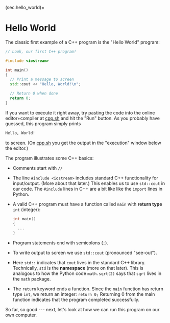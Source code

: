 (sec:hello_world)=
# Hello World

The classic first example of a C++ program is the "Hello World" program:

```cpp
// Look, our first C++ program!

#include <iostream>

int main()
{
  // Print a message to screen
  std::cout << "Hello, World!\n";

  // Return 0 when done
  return 0;
}
```

If you want to execute it right away, try pasting the code into the online editor+compiler at [cpp.sh](http://cpp.sh/) and hit the "Run" button. As you probably have guessed, this program simply prints
```sh
Hello, World!
```
to screen. (On [cpp.sh](http://cpp.sh/) you get the output in the "execution" window below the editor.)

The program illustrates some C++ basics: 

- Comments start with `//`

- The line `#include <iostream>` includes standard C++ functionality for input/output. (More about that later.) This enables us to use `std::cout` in our code. The `#include` lines in C++ are a bit like like the `import` lines in Python.

- A valid C++ program must have a function called `main` with **return type** `int` (integer):
  ```cpp
  int main()
  {
    ...
  }
  ```

- Program statements end with semicolons (`;`).

- To write output to screen we use `std::cout` (pronounced "see-out").

- Here `std::` indicates that `cout` lives in the standard C++ library. Technically, `std` is the **namespace** (more on that later). This is analogous to how the Python code `math.sqrt(2)` says that `sqrt` lives in the `math` package.
 
- The `return` keyword ends a function. Since the `main` function has return type `int`, we return an integer: `return 0;` Returning 0 from the main function indicates that the program completed successfully.

So far, so good --- next, let's look at how we can run this program on our own computer.